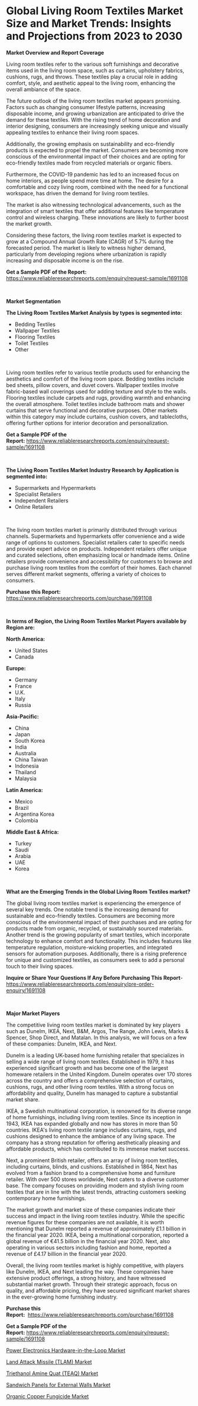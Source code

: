 <p><h1>Global Living Room Textiles Market Size and Market Trends: Insights and Projections from 2023 to 2030</h1></p><p><strong>Market Overview and Report Coverage</strong></p>
<p><p>Living room textiles refer to the various soft furnishings and decorative items used in the living room space, such as curtains, upholstery fabrics, cushions, rugs, and throws. These textiles play a crucial role in adding comfort, style, and aesthetic appeal to the living room, enhancing the overall ambiance of the space.</p><p>The future outlook of the living room textiles market appears promising. Factors such as changing consumer lifestyle patterns, increasing disposable income, and growing urbanization are anticipated to drive the demand for these textiles. With the rising trend of home decoration and interior designing, consumers are increasingly seeking unique and visually appealing textiles to enhance their living room spaces.</p><p>Additionally, the growing emphasis on sustainability and eco-friendly products is expected to propel the market. Consumers are becoming more conscious of the environmental impact of their choices and are opting for eco-friendly textiles made from recycled materials or organic fibers.</p><p>Furthermore, the COVID-19 pandemic has led to an increased focus on home interiors, as people spend more time at home. The desire for a comfortable and cozy living room, combined with the need for a functional workspace, has driven the demand for living room textiles.</p><p>The market is also witnessing technological advancements, such as the integration of smart textiles that offer additional features like temperature control and wireless charging. These innovations are likely to further boost the market growth.</p><p>Considering these factors, the living room textiles market is expected to grow at a Compound Annual Growth Rate (CAGR) of 5.7% during the forecasted period. The market is likely to witness higher demand, particularly from developing regions where urbanization is rapidly increasing and disposable income is on the rise.</p></p>
<p><strong>Get a Sample PDF of the Report:</strong> <a href="https://www.reliableresearchreports.com/enquiry/request-sample/1691108">https://www.reliableresearchreports.com/enquiry/request-sample/1691108</a></p>
<p>&nbsp;</p>
<p><strong>Market Segmentation</strong></p>
<p><strong>The Living Room Textiles Market Analysis by types is segmented into:</strong></p>
<p><ul><li>Bedding Textiles</li><li>Wallpaper Textiles</li><li>Flooring Textiles</li><li>Toilet Textiles</li><li>Other</li></ul></p>
<p>&nbsp;</p>
<p><p>Living room textiles refer to various textile products used for enhancing the aesthetics and comfort of the living room space. Bedding textiles include bed sheets, pillow covers, and duvet covers. Wallpaper textiles involve fabric-based wall coverings used for adding texture and style to the walls. Flooring textiles include carpets and rugs, providing warmth and enhancing the overall atmosphere. Toilet textiles include bathroom mats and shower curtains that serve functional and decorative purposes. Other markets within this category may include curtains, cushion covers, and tablecloths, offering further options for interior decoration and personalization.</p></p>
<p><strong>Get a Sample PDF of the Report:</strong>&nbsp;<a href="https://www.reliableresearchreports.com/enquiry/request-sample/1691108">https://www.reliableresearchreports.com/enquiry/request-sample/1691108</a></p>
<p>&nbsp;</p>
<p><strong>The Living Room Textiles Market Industry Research by Application is segmented into:</strong></p>
<p><ul><li>Supermarkets and Hypermarkets</li><li>Specialist Retailers</li><li>Independent Retailers</li><li>Online Retailers</li></ul></p>
<p>&nbsp;</p>
<p><p>The living room textiles market is primarily distributed through various channels. Supermarkets and hypermarkets offer convenience and a wide range of options to customers. Specialist retailers cater to specific needs and provide expert advice on products. Independent retailers offer unique and curated selections, often emphasizing local or handmade items. Online retailers provide convenience and accessibility for customers to browse and purchase living room textiles from the comfort of their homes. Each channel serves different market segments, offering a variety of choices to consumers.</p></p>
<p><strong>Purchase this Report:</strong>&nbsp; <a href="https://www.reliableresearchreports.com/purchase/1691108">https://www.reliableresearchreports.com/purchase/1691108</a></p>
<p>&nbsp;</p>
<p><strong>In terms of Region, the Living Room Textiles Market Players available by Region are:</strong></p>
<p>
    <p> <strong> North America: </strong>
        <ul>
            <li>United States</li>
            <li>Canada</li>
        </ul>
        </p> 
    <p> <strong> Europe: </strong>
        <ul>
            <li>Germany</li>
            <li>France</li>
            <li>U.K.</li>
            <li>Italy</li>
            <li>Russia</li>
        </ul>
        </p> 
    <p> <strong> Asia-Pacific: </strong>
        <ul>
            <li>China</li>
            <li>Japan</li>
            <li>South Korea</li>
            <li>India</li>
            <li>Australia</li>
            <li>China Taiwan</li>
            <li>Indonesia</li>
            <li>Thailand</li>
            <li>Malaysia</li>
        </ul>
        </p> 
    <p> <strong> Latin America: </strong>
        <ul>
            <li>Mexico</li>
            <li>Brazil</li>
            <li>Argentina Korea</li>
            <li>Colombia</li>
        </ul>
        </p> 
    <p> <strong> Middle East & Africa: </strong>
        <ul>
            <li>Turkey</li>
            <li>Saudi</li>
            <li>Arabia</li>
            <li>UAE</li>
            <li>Korea</li>
        </ul>
    </p>
    </p>
<p>&nbsp;</p>
<p><strong>What are the Emerging Trends in the Global Living Room Textiles market?</strong></p>
<p><p>The global living room textiles market is experiencing the emergence of several key trends. One notable trend is the increasing demand for sustainable and eco-friendly textiles. Consumers are becoming more conscious of the environmental impact of their purchases and are opting for products made from organic, recycled, or sustainably sourced materials. Another trend is the growing popularity of smart textiles, which incorporate technology to enhance comfort and functionality. This includes features like temperature regulation, moisture-wicking properties, and integrated sensors for automation purposes. Additionally, there is a rising preference for unique and customized textiles, as consumers seek to add a personal touch to their living spaces.</p></p>
<p><strong>Inquire or Share Your Questions If Any Before Purchasing This Report</strong>- <a href="https://www.reliableresearchreports.com/enquiry/pre-order-enquiry/1691108">https://www.reliableresearchreports.com/enquiry/pre-order-enquiry/1691108</a></p>
<p>&nbsp;</p>
<p><strong>Major Market Players</strong></p>
<p><p>The competitive living room textiles market is dominated by key players such as Dunelm, IKEA, Next, B&M, Argos, The Range, John Lewis, Marks & Spencer, Shop Direct, and Matalan. In this analysis, we will focus on a few of these companies: Dunelm, IKEA, and Next. </p><p>Dunelm is a leading UK-based home furnishing retailer that specializes in selling a wide range of living room textiles. Established in 1979, it has experienced significant growth and has become one of the largest homeware retailers in the United Kingdom. Dunelm operates over 170 stores across the country and offers a comprehensive selection of curtains, cushions, rugs, and other living room textiles. With a strong focus on affordability and quality, Dunelm has managed to capture a substantial market share.</p><p>IKEA, a Swedish multinational corporation, is renowned for its diverse range of home furnishings, including living room textiles. Since its inception in 1943, IKEA has expanded globally and now has stores in more than 50 countries. IKEA's living room textile range includes curtains, rugs, and cushions designed to enhance the ambiance of any living space. The company has a strong reputation for offering aesthetically pleasing and affordable products, which has contributed to its immense market success.</p><p>Next, a prominent British retailer, offers an array of living room textiles, including curtains, blinds, and cushions. Established in 1864, Next has evolved from a fashion brand to a comprehensive home and furniture retailer. With over 500 stores worldwide, Next caters to a diverse customer base. The company focuses on providing modern and stylish living room textiles that are in line with the latest trends, attracting customers seeking contemporary home furnishings.</p><p>The market growth and market size of these companies indicate their success and impact in the living room textiles industry. While the specific revenue figures for these companies are not available, it is worth mentioning that Dunelm reported a revenue of approximately £1.1 billion in the financial year 2020. IKEA, being a multinational corporation, reported a global revenue of €41.5 billion in the financial year 2020. Next, also operating in various sectors including fashion and home, reported a revenue of £4.17 billion in the financial year 2020.</p><p>Overall, the living room textiles market is highly competitive, with players like Dunelm, IKEA, and Next leading the way. These companies have extensive product offerings, a strong history, and have witnessed substantial market growth. Through their strategic approach, focus on quality, and affordable pricing, they have secured significant market shares in the ever-growing home furnishing industry.</p></p>
<p><strong>Purchase this Report:</strong>&nbsp;&nbsp;<a href="https://www.reliableresearchreports.com/purchase/1691108">https://www.reliableresearchreports.com/purchase/1691108</a></p>
<p></p>
<p><strong>Get a Sample PDF of the Report:</strong>&nbsp;<a href="https://www.reliableresearchreports.com/enquiry/request-sample/1691108">https://www.reliableresearchreports.com/enquiry/request-sample/1691108</a></p>
<p><p><a href="https://github.com/kipkeeva/Market-Research-Report-List-1/blob/main/power-electronics-hardware-in-the-loop-market.md">Power Electronics Hardware-in-the-Loop Market</a></p><p><a href="https://medium.com/@taraktanay7654/land-attack-missile-tlam-market-size-cagr-trends-2024-2030-39d5c348e170">Land Attack Missile (TLAM) Market</a></p><p><a href="https://medium.com/@ryansai15420/triethanol-amine-quat-teaq-market-outlook-industry-overview-and-forecast-2023-to-2030-0f535eda374b">Triethanol Amine Quat (TEAQ) Market</a></p><p><a href="https://www.linkedin.com/pulse/sandwich-panels-external-walls-market-research-report-provides-dbx3e/">Sandwich Panels for External Walls Market</a></p><p><a href="https://www.linkedin.com/pulse/organic-copper-fungicide-market-research-report-unlocks-r1nge/">Organic Copper Fungicide Market</a></p></p>